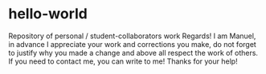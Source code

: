 # hello-world
Repository of personal / student-collaborators work
Regards! I am Manuel, in advance I appreciate your work and corrections you make, do not forget to justify why you made a change and above all respect the work of others.
If you need to contact me, you can write to me!
Thanks for your help!
